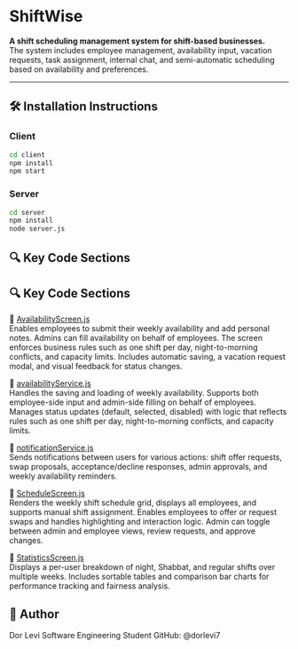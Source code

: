 # ShiftWise

**A shift scheduling management system for shift-based businesses.**  
The system includes employee management, availability input, vacation requests, task assignment, internal chat, and semi-automatic scheduling based on availability and preferences.

---

## 🛠️ Installation Instructions

### Client

```bash
cd client
npm install
npm start
```

### Server

```bash
cd server
npm install
node server.js
```

## 🔍 Key Code Sections

## 🔍 Key Code Sections

🔹 [AvailabilityScreen.js](https://github.com/dorlevi7/ShiftWise/blob/main/client/src/components/AvailabilityScreen.js)  
Enables employees to submit their weekly availability and add personal notes. Admins can fill availability on behalf of employees. The screen enforces business rules such as one shift per day, night-to-morning conflicts, and capacity limits. Includes automatic saving, a vacation request modal, and visual feedback for status changes.

🔹 [availabilityService.js](https://github.com/dorlevi7/ShiftWise/blob/main/server/services/availabilityService.js)  
Handles the saving and loading of weekly availability. Supports both employee-side input and admin-side filling on behalf of employees. Manages status updates (default, selected, disabled) with logic that reflects rules such as one shift per day, night-to-morning conflicts, and capacity limits.

🔹 [notificationService.js](https://github.com/dorlevi7/ShiftWise/blob/main/server/services/notificationService.js)  
Sends notifications between users for various actions: shift offer requests, swap proposals, acceptance/decline responses, admin approvals, and weekly availability reminders.

🔹 [ScheduleScreen.js](https://github.com/dorlevi7/ShiftWise/blob/main/client/src/components/ScheduleScreen.js)  
Renders the weekly shift schedule grid, displays all employees, and supports manual shift assignment. Enables employees to offer or request swaps and handles highlighting and interaction logic. Admin can toggle between admin and employee views, review requests, and approve changes.

🔹 [StatisticsScreen.js](https://github.com/dorlevi7/ShiftWise/blob/main/client/src/components/StatisticsScreen.js)  
Displays a per-user breakdown of night, Shabbat, and regular shifts over multiple weeks. Includes sortable tables and comparison bar charts for performance tracking and fairness analysis.

## 👤 Author

Dor Levi
Software Engineering Student
GitHub: @dorlevi7
